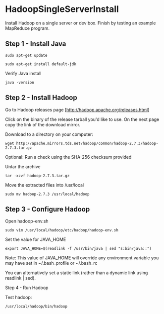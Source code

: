 # HadoopSingleServerInstall

Install Hadoop on a single server or dev box. Finish by testing an example MapReduce program.

## Step 1 - Install Java

```
sudo apt-get update
```

```
sudo apt-get install default-jdk
```

Verify Java install

```
java -version
```

## Step 2 - Install Hadoop

Go to Hadoop releases page
[http://hadoop.apache.org/releases.html]

Click on the binary of the release tarball you'd like to use. On the next page copy the link of the download mirror.

Download to a directory on your computer:
```
wget http://apache.mirrors.tds.net/hadoop/common/hadoop-2.7.3/hadoop-2.7.3.tar.gz
```

Optional: Run a check using the SHA-256 checksum provided

Untar the archive
```
tar -xzvf hadoop-2.7.3.tar.gz
```

Move the extracted files into /usr/local
```
sudo mv hadoop-2.7.3 /usr/local/hadoop
```
## Step 3 - Configure Hadoop
Open hadoop-env.sh

```
sudo vim /usr/local/hadoop/etc/hadoop/hadoop-env.sh
```

Set the value for JAVA_HOME
```
export JAVA_HOME=$(readlink -f /usr/bin/java | sed "s:bin/java::")
```

Note: This value of JAVA_HOME will override any environment variable you may have set in ~/.bash_profile or ~/.bash_rc

You can alternatively set a static link (rather than a dynamic link using readlink | sed).

Step 4 - Run Hadoop

Test hadoop:
```
/usr/local/hadoop/bin/hadoop
```




